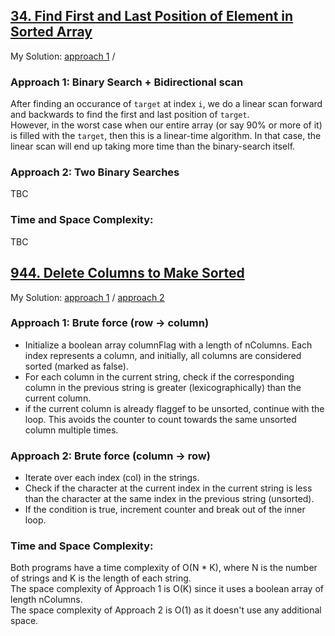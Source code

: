 ## [34. Find First and Last Position of Element in Sorted Array](https://leetcode.com/problems/find-first-and-last-position-of-element-in-sorted-array/)  
My Solution: [approach 1](./34.java) / [](./)

### Approach 1: Binary Search + Bidirectional scan
After finding an occurance of `target` at index `i`, we do a linear scan forward and backwards to find the first and last position of `target`.   
However, in the worst case when our entire array (or say 90% or more of it) is filled with the `target`, then this is a linear-time algorithm. In that case, the linear scan will end up taking more time than the binary-search itself.


### Approach 2: Two Binary Searches

TBC


### Time and Space Complexity:  

TBC


## [944. Delete Columns to Make Sorted](https://leetcode.com/problems/delete-columns-to-make-sorted/)  
My Solution: [approach 1](./944.java) / [approach 2](./944_2.java)

### Approach 1: Brute force (row -> column)
- Initialize a boolean array columnFlag with a length of nColumns. Each index represents a column, and initially, all columns are considered sorted (marked as false).
- For each column in the current string, check if the corresponding column in the previous string is greater (lexicographically) than the current column.
- if the current column is already flaggef to be unsorted, continue with the loop. This avoids the counter to count towards the same unsorted column multiple times. 

### Approach 2: Brute force (column -> row)
- Iterate over each index (col) in the strings.
- Check if the character at the current index in the current string is less than the character at the same index in the previous string (unsorted).
- If the condition is true, increment counter and break out of the inner loop.

### Time and Space Complexity:  

Both programs have a time complexity of O(N * K), where N is the number of strings and K is the length of each string.  
The space complexity of Approach 1 is O(K) since it uses a boolean array of length nColumns.  
The space complexity of Approach 2 is O(1) as it doesn't use any additional space.

